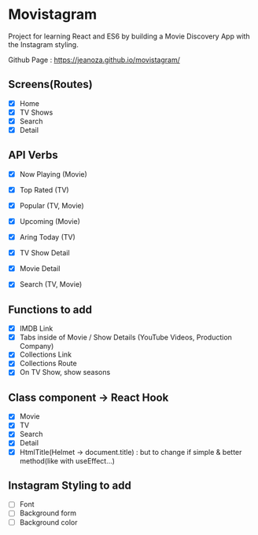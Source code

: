 # Movistagram

Project for learning React and ES6 by building a Movie Discovery App with the Instagram styling.

Github Page : https://jeanoza.github.io/movistagram/

## Screens(Routes)

- [x] Home
- [x] TV Shows
- [x] Search
- [x] Detail

## API Verbs

- [x] Now Playing (Movie)
- [x] Top Rated (TV)
- [x] Popular (TV, Movie)
- [x] Upcoming (Movie)
- [x] Aring Today (TV)

- [x] TV Show Detail
- [x] Movie Detail
- [x] Search (TV, Movie)

## Functions to add

- [x] IMDB Link
- [x] Tabs inside of Movie / Show Details (YouTube Videos, Production Company)
- [x] Collections Link
- [x] Collections Route
- [x] On TV Show, show seasons

## Class component -> React Hook

- [x] Movie
- [x] TV
- [x] Search
- [x] Detail
- [x] HtmlTitle(Helmet -> document.title) : but to change if simple & better method(like with useEffect...)

## Instagram Styling to add

- [ ] Font
- [ ] Background form  
- [ ] Background color
